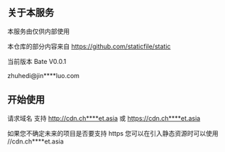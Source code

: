 ## 关于本服务

本服务由仅供内部使用

本仓库的部分内容来自 https://github.com/staticfile/static

当前版本 Bate V0.0.1

zhuhedi@jin****luo.com



## 开始使用

请求域名 支持 http://cdn.ch****et.asia 或 https://cdn.ch****et.asia

如果您不确定未来的项目是否要支持 https 您可以在引入静态资源时可以使用 //cdn.ch****et.asia 
